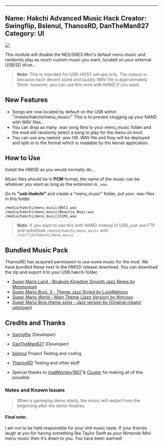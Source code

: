 ---------------------------------------------------
Name: Hakchi Advanced Music Hack
Creator: Swingflip, Bslenul, ThanosRD, DanTheMan827
Category: UI
---------------------------------------------------
![](https://avatars0.githubusercontent.com/u/36450870?&s=128)

This module will disable the NES/SNES Mini's default menu music and randomly play as much custom music you want, located on your external USB/SD drive...

> **Note:** This is intended for USB-HOST set ups only. The reason is because each decent sized and quality WAV file is approximately 10mb. however, you can use this mod with NAND if you want.

## New Features

 - Songs are now located by default on the USB within "/media/hakchi/menu_music/" This is to prevent clogging up your NAND with WAV files...
 - You can drop as many .wav song files to your menu_music folder and the mod will randomly select a song to play for the menu on boot.
 - You can use any named .wav OR .WAV file and they will be deployed and split in to the format which is readable by the kernel application.

## How to Use

Install the HMOD as you would normally do...

Music files should be in **PCM** format, the name of the music can be whatever you want as long as the extension is `.wav`.

Go to ***"usb:\hakchi"*** and create a "menu_music" folder, put your .wav files in this folder

```
/media/hakchi/menu_music/DKC2.wav
/media/hakchi/menu_music/Beastie_Boys.wav
/media/hakchi/menu_music/E1M1.wav
```

> **Note:** If you want to use this with NAND instead of USB, just use FTP and substitute `/media/hakchi/menu_music` with `/var/lib/hakchi/menu_music`

## Bundled Music Pack

ThanosRD has acquired permission to use some music for the mod. We have bundled these next to the HMOD release download. You can download the zip and export it to your USB hakchi folder. 

- [Super Mario Land - Birabuto Kingdom Smooth Jazz Remix by Mesmonium](https://youtu.be/0Mqw1X0EiUM)
- [Super Mario Bros. 3 - Theme Jazz Styled by LuigiMations](https://youtu.be/QO2YY29FbSo)
- [Super Mario World - Main Theme (Jazz Version) by Nimroxx](https://youtu.be/-ZO8yzMoWdI)
- [Super Mario Bros theme song - Jazz version by (Original creator unknown)](https://youtu.be/QSDvOln5yQA)

## Credits and Thanks
- [Swingflip](https://www.reddit.com/u/Swingflip) (Developer)
- [DanTheMan827](https://www.reddit.com/u/DanTheMan827) (Developer)

- [bslenul](https://www.reddit.com/u/bslenul) Project Testing and coding
- [ThanosRD](https://www.reddit.com/u/ThanosRD) Testing and other stuff

- Special thanks to [madMonkey1907](https://www.reddit.com/user/madmonkey1907) & [Cluster](https://www.reddit.com/user/clusterm) for making all of this possible.

### Notes and Known Issues
> When a gameplay demo starts, the music will restart from the beginning after the demo finishes.

#### Final note:
I am not to be held responsible for your shit music taste. If your friends laugh at you for having something like Taylor Swift as your Nintendo Mini menu music then it's down to you. You have been warned!
